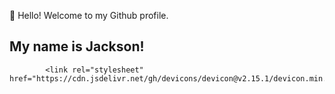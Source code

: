 👋 Hello! Welcome to my Github profile.
## My name is Jackson!

            <link rel="stylesheet" href="https://cdn.jsdelivr.net/gh/devicons/devicon@v2.15.1/devicon.min.css">
          
